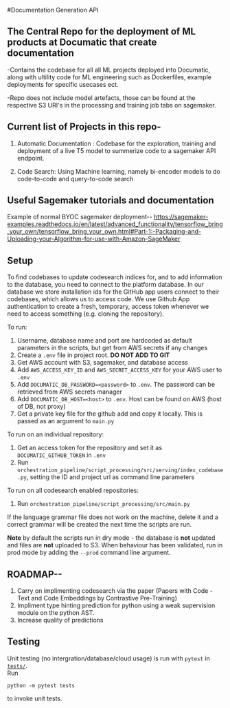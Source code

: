 #Documentation Generation API 

##  The Central Repo for the deployment of ML products at Documatic that create documentation 
-Contains the codebase for all all ML projects deployed into Documatic, along with ultility code for ML engineering such as Dockerfiles, example deployments for specific usecases ect.

-Repo does not include model artefacts, those can be found at the respective S3 URI's in the processing and training job tabs on sagemaker.

##  Current list of Projects in this repo-
1. Automatic Documentation : Codebase for the exploration, training and deployment of a live T5 model to summerize code to a sagemaker API endpoint.

2. Code Search: Using Machine learning, namely bi-encoder models to do code-to-code and query-to-code search 

## Useful Sagemaker tutorials and documentation 
Example of normal BYOC sagemaker deployment--
https://sagemaker-examples.readthedocs.io/en/latest/advanced_functionality/tensorflow_bring_your_own/tensorflow_bring_your_own.html#Part-1:-Packaging-and-Uploading-your-Algorithm-for-use-with-Amazon-SageMaker

## Setup

To find codebases to update codesearch indices for,
and to add information to the database,
you need to connect to the platform database.
In our database we store installation ids for the GitHub app
users connect to their codebases,
which allows us to access code.
We use Github App authentication to create a fresh,
temporary,
access token whenever we need to access something
(e.g. cloning the repository).

To run:

1. Username, database name and port are hardcoded as default parameters in the scripts, but get from AWS secrets if any changes
2. Create a `.env` file in project root. **DO NOT ADD TO GIT**
3. Get AWS account with S3, sagemaker, and database access
4. Add `AWS_ACCESS_KEY_ID` and `AWS_SECRET_ACCESS_KEY` for your AWS user to `.env`
5. Add `DOCUMATIC_DB_PASSWORD=<password>` to `.env`. The password can be retrieved from AWS secrets manager
6. Add `DOCUMATIC_DB_HOST=<host>` to `.env`. Host can be found on AWS (host of DB, not proxy)
7. Get a private key file for the github add and copy it locally. This is passed as an argument to `main.py`

To run on an individual repository:
1. Get an access token for the repository and set it as `DOCUMATIC_GITHUB_TOKEN` in `.env`
1. Run `orchestration_pipeline/script_processing/src/serving/index_codebase.py`, setting the ID and project url as command line parameters

To run on all codesearch enabled repositories:
1. Run `orchestration_pipeline/script_processing/src/main.py`

If the language grammar file does not work on the machine,
delete it and a correct grammar will be created the next time
the scripts are run.

**Note** by default the scripts run in dry mode -
the database is **not** updated and files are **not** uploaded to S3.
When behaviour has been validated,
run in prod mode by adding the `--prod` command line argument.

## ROADMAP-- 
1.  Carry on implimenting codesearch via the paper (Papers with Code - Text and Code Embeddings by Contrastive Pre-Training)
2.  Impliment type hinting prediction for python using a weak supervision module on the python AST. 
3.  Increase quality of predictions 

## Testing

Unit testing (no intergration/database/cloud usage)
is run with `pytest` in [`tests/`](./tests/).\
Run
```
python -m pytest tests
```
to invoke unit tests.
